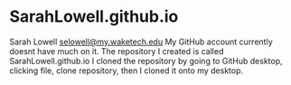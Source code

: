 # SarahLowell.github.io
Sarah Lowell selowell@my.waketech.edu
My GitHub account currently doesnt have much on it.
The repository I created is called SarahLowell.github.io
I cloned the repository by going to GitHub desktop, clicking file, clone repository, then I cloned it onto my desktop.